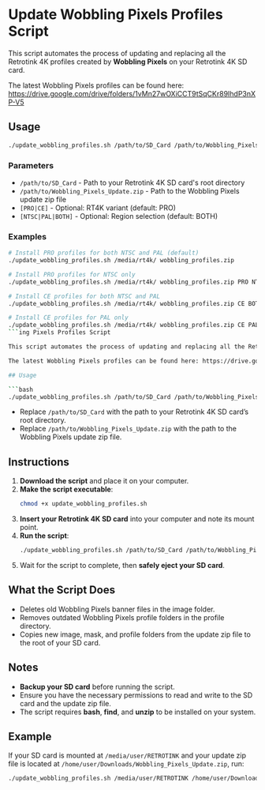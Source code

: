 
# Update Wobbling Pixels Profiles Script

This script automates the process of updating and replacing all the Retrotink 4K profiles created by **Wobbling Pixels** on your Retrotink 4K SD card.

The latest Wobbling Pixels profiles can be found here: https://drive.google.com/drive/folders/1vMn27wOXiCCT9tSqCKr89IhdP3nXP-V5

## Usage

```bash
./update_wobbling_profiles.sh /path/to/SD_Card /path/to/Wobbling_Pixels_Update.zip [PRO|CE] [NTSC|PAL|BOTH]
```

### Parameters

- `/path/to/SD_Card` - Path to your Retrotink 4K SD card's root directory
- `/path/to/Wobbling_Pixels_Update.zip` - Path to the Wobbling Pixels update zip file
- `[PRO|CE]` - Optional: RT4K variant (default: PRO)
- `[NTSC|PAL|BOTH]` - Optional: Region selection (default: BOTH)

### Examples

```bash
# Install PRO profiles for both NTSC and PAL (default)
./update_wobbling_profiles.sh /media/rt4k/ wobbling_profiles.zip

# Install PRO profiles for NTSC only
./update_wobbling_profiles.sh /media/rt4k/ wobbling_profiles.zip PRO NTSC

# Install CE profiles for both NTSC and PAL
./update_wobbling_profiles.sh /media/rt4k/ wobbling_profiles.zip CE BOTH

# Install CE profiles for PAL only
./update_wobbling_profiles.sh /media/rt4k/ wobbling_profiles.zip CE PAL
```ing Pixels Profiles Script

This script automates the process of updating and replacing all the Retrotink 4K profiles created by **Wobbling Pixels** on your Retrotink 4K SD card.

The latest Wobbling Pixels profiles can be found here: https://drive.google.com/drive/folders/1vMn27wOXiCCT9tSqCKr89IhdP3nXP-V5

## Usage

```bash
./update_wobbling_profiles.sh /path/to/SD_Card /path/to/Wobbling_Pixels_Update.zip
```

- Replace `/path/to/SD_Card` with the path to your Retrotink 4K SD card’s root directory.
- Replace `/path/to/Wobbling_Pixels_Update.zip` with the path to the Wobbling Pixels update zip file.

## Instructions

1. **Download the script** and place it on your computer.
2. **Make the script executable**:
   ```bash
   chmod +x update_wobbling_profiles.sh
   ```
3. **Insert your Retrotink 4K SD card** into your computer and note its mount point.
4. **Run the script**:
   ```bash
   ./update_wobbling_profiles.sh /path/to/SD_Card /path/to/Wobbling_Pixels_Update.zip
   ```
5. Wait for the script to complete, then **safely eject your SD card**.

## What the Script Does

- Deletes old Wobbling Pixels banner files in the image folder.
- Removes outdated Wobbling Pixels profile folders in the profile directory.
- Copies new image, mask, and profile folders from the update zip file to the root of your SD card.

## Notes

- **Backup your SD card** before running the script.
- Ensure you have the necessary permissions to read and write to the SD card and the update zip file.
- The script requires **bash**, **find**, and **unzip** to be installed on your system.

## Example

If your SD card is mounted at `/media/user/RETROTINK` and your update zip file is located at `/home/user/Downloads/Wobbling_Pixels_Update.zip`, run:

```bash
./update_wobbling_profiles.sh /media/user/RETROTINK /home/user/Downloads/Wobbling_Pixels_Update.zip
```